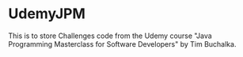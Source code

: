 # UdemyJPM
This is to store Challenges code from the Udemy course "Java Programming Masterclass for Software Developers" by Tim Buchalka.

